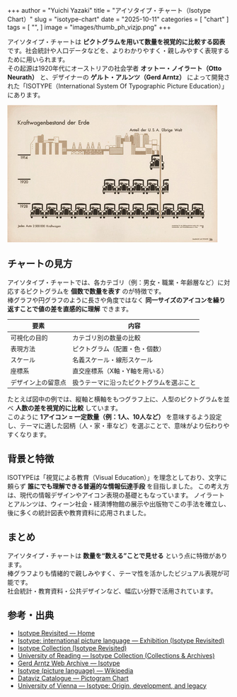+++
author = "Yuichi Yazaki"
title = "アイソタイプ・チャート（Isotype Chart）"
slug = "isotype-chart"
date = "2025-10-11"
categories = [
    "chart"
]
tags = [
    "",
]
image = "images/thumb_ph_vizjp.png"
+++

アイソタイプ・チャートは **ピクトグラムを用いて数量を視覚的に比較する図表** です。社会統計や人口データなどを、よりわかりやすく・親しみやすく表現するために用いられます。  
その起源は1920年代にオーストリアの社会学者 **オットー・ノイラート（Otto Neurath）** と、デザイナーの **ゲルト・アルンツ（Gerd Arntz）** によって開発された「ISOTYPE（International System Of Typographic Picture Education）」にあります。

<!--more-->

![](images/mainvisual.png)

## チャートの見方

アイソタイプ・チャートでは、各カテゴリ（例：男女・職業・年齢層など）に対応するピクトグラムを **個数で数量を表す** のが特徴です。  
棒グラフや円グラフのように長さや角度ではなく **同一サイズのアイコンを繰り返すことで値の差を直感的に理解** できます。

| 要素 | 内容 |
|------|------|
| 可視化の目的 | カテゴリ別の数量の比較 |
| 表現方法 | ピクトグラム（配置・色・個数） |
| スケール | 名義スケール・線形スケール |
| 座標系 | 直交座標系（X軸・Y軸を用いる） |
| デザイン上の留意点 | 扱うテーマに沿ったピクトグラムを選ぶこと |

たとえば図中の例では、縦軸と横軸をもつグラフ上に、人型のピクトグラムを並べ **人数の差を視覚的に比較** しています。  
このように **1アイコン = 一定数量（例：1人、10人など）** を意味するよう設定し、テーマに適した図柄（人・家・車など）を選ぶことで、意味がより伝わりやすくなります。



## 背景と特徴

ISOTYPEは「視覚による教育（Visual Education）」を理念としており、文字に頼らず **誰にでも理解できる普遍的な情報伝達手段** を目指しました。
この考え方は、現代の情報デザインやアイコン表現の基礎ともなっています。
ノイラートとアルンツは、ウィーン社会・経済博物館の展示や出版物でこの手法を確立し、後に多くの統計図表や教育資料に応用されました。



## まとめ

アイソタイプ・チャートは **数量を“数える”ことで見せる** という点に特徴があります。  
棒グラフよりも情緒的で親しみやすく、テーマ性を活かしたビジュアル表現が可能です。  
社会統計・教育資料・公共デザインなど、幅広い分野で活用されています。



## 参考・出典

- [Isotype Revisited — Home](https://isotyperevisited.org/)
- [Isotype: international picture language — Exhibition (Isotype Revisited)](https://isotyperevisited.org/exhibition/)
- [Isotype Collection (Isotype Revisited)](https://isotyperevisited.org/isotype-collection/)
- [University of Reading — Isotype Collection (Collections & Archives)](https://www.reading.ac.uk/typography/collections-and-archives)
- [Gerd Arntz Web Archive — Isotype](https://gerdarntz.org/isotype.html)
- [Isotype (picture language) — Wikipedia](https://en.wikipedia.org/wiki/Isotype_%28picture_language%29)
- [Dataviz Catalogue — Pictogram Chart](https://datavizcatalogue.com/methods/pictogram.html)
- [University of Vienna — Isotype: Origin, development, and legacy](https://isotype.univie.ac.at/en/)